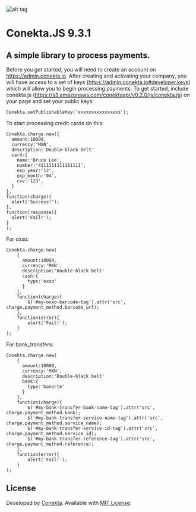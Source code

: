 ![alt tag](https://raw.github.com/conekta/conekta.js/master/readme_files/cover.png)

# Conekta.JS 9.3.1 

## A simple library to process payments.

Before you get started, you will need to create an account on https://admin.conekta.io.  After creating and activating your company, you will have access to a set of keys (https://admin.conekta.io#developer.keys) which will allow you to begin processing payments.  To get started, include conekta.js (https://s3.amazonaws.com/conektaapi/v0.2.0/js/conekta.js) on your page and set your public keys:

    Conekta.setPublishableKey('xxxxxxxxxxxxxxxx');


To start processing credit cards do this:

    Conekta.charge.new({
      amount:10000,
      currency:'MXN',
      description:'Double-black belt'
      card:{
        name:'Bruce Lee',
        number:'4111111111111111',
        exp_year:'12',
        exp_month:'04',
        cvv:'123',
      }
    },
    function(charge){
      alert('Success!');
    },
    function(response){
      alert('Fail!');
    }
    );

For oxxo:

    Conekta.charge.new(
        {
          amount:10000,
          currency:'MXN',
          description:'Double-black belt'
          cash:{
            type:'oxxo'
          }
        }, 
        function(charge){
            $('#my-oxxo-barcode-tag').attr('src', charge.payment_method.barcode_url);
        },
        function(error){
            alert('Fail!');
        }
    );

For bank_transfers:

    Conekta.charge.new(
        {
          amount:10000,
          currency:'MXN',
          description:'Double-black belt'
          bank:{
            type:'banorte'
          }
        }, 
        function(charge){
            $('#my-bank-transfer-bank-name-tag').attr('src', charge.payment_method.bank);
            $('#my-bank-transfer-service-name-tag').attr('src', charge.payment_method.service_name);
            $('#my-bank-transfer-service-id-tag').attr('src', charge.payment_method.service_id);
            $('#my-bank-transfer-reference-tag').attr('src', charge.payment_method.reference);
        },
        function(error){
            alert('Fail!');
        }
    );

License
-------
Developed by [Conekta](https://www.conekta.io). Available with [MIT License](LICENSE).
